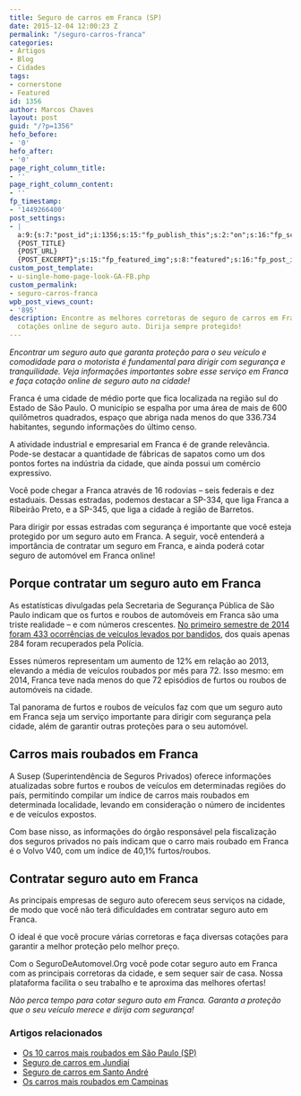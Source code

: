 ```yaml
---
title: Seguro de carros em Franca (SP)
date: 2015-12-04 12:00:23 Z
permalink: "/seguro-carros-franca"
categories:
- Artigos
- Blog
- Cidades
tags:
- cornerstone
- Featured
id: 1356
author: Marcos Chaves
layout: post
guid: "/?p=1356"
hefo_before:
- '0'
hefo_after:
- '0'
page_right_column_title:
- ''
page_right_column_content:
- ''
fp_timestamp:
- '1449266400'
post_settings:
- |
  a:9:{s:7:"post_id";i:1356;s:15:"fp_publish_this";s:2:"on";s:16:"fp_schedule_this";s:3:"yes";s:11:"fp_datetime";s:16:"2015/12/04 20:00";s:18:"fp_timezone_offset";s:3:"120";s:8:"msg_body";s:66:"Novo post no {SITE_NAME}
  {POST_TITLE}
  {POST_URL}
  {POST_EXCERPT}";s:15:"fp_featured_img";s:8:"featured";s:16:"fp_post_img_text";s:0:"";s:5:"pages";a:2:{i:0;s:3:"own";i:1;s:15:"520743491417556";}}
custom_post_template:
- u-single-home-page-look-GA-FB.php
custom_permalink:
- seguro-carros-franca
wpb_post_views_count:
- '895'
description: Encontre as melhores corretoras de seguro de carros em Franca e faça
  cotações online de seguro auto. Dirija sempre protegido!
---
```


_Encontrar um seguro auto que garanta proteção para o seu veículo e comodidade para o motorista é fundamental para dirigir com segurança e tranquilidade. Veja informações importantes sobre esse serviço em Franca e faça cotação online de seguro auto na cidade!_

Franca é uma cidade de médio porte que fica localizada na região sul do Estado de São Paulo. O município se espalha por uma área de mais de 600 quilômetros quadrados, espaço que abriga nada menos do que 336.734 habitantes, segundo informações do último censo.

A atividade industrial e empresarial em Franca é de grande relevância. Pode-se destacar a quantidade de fábricas de sapatos como um dos pontos fortes na indústria da cidade, que ainda possui um comércio expressivo.

Você pode chegar a Franca através de 16 rodovias – seis federais e dez estaduais. Dessas estradas, podemos destacar a SP-334, que liga Franca a Ribeirão Preto, e a SP-345, que liga a cidade à região de Barretos.

Para dirigir por essas estradas com segurança é importante que você esteja protegido por um seguro auto em Franca. A seguir, você entenderá a importância de contratar um seguro em Franca, e ainda poderá cotar seguro de automóvel em Franca online!

## Porque contratar um seguro auto em Franca

As estatísticas divulgadas pela Secretaria de Segurança Pública de São Paulo indicam que os furtos e roubos de automóveis em Franca são uma triste realidade – e com números crescentes. [No primeiro semestre de 2014 foram 433 ocorrências de veículos levados por bandidos](http://gcn.net.br/noticia/259074/franca/2014/07/um-a-cada-tres-carros-furtados-ou-roubados-em-franca-some), dos quais apenas 284 foram recuperados pela Polícia.

Esses números representam um aumento de 12% em relação ao 2013, elevando a média de veículos roubados por mês para 72. Isso mesmo: em 2014, Franca teve nada menos do que 72 episódios de furtos ou roubos de automóveis na cidade.

Tal panorama de furtos e roubos de veículos faz com que um seguro auto em Franca seja um serviço importante para dirigir com segurança pela cidade, além de garantir outras proteções para o seu automóvel.

## Carros mais roubados em Franca

A Susep (Superintendência de Seguros Privados) oferece informações atualizadas sobre furtos e roubos de veículos em determinadas regiões do país, permitindo compilar um índice de carros mais roubados em determinada localidade, levando em consideração o número de incidentes e de veículos expostos.

Com base nisso, as informações do órgão responsável pela fiscalização dos seguros privados no país indicam que o carro mais roubado em Franca é o Volvo V40, com um índice de 40,1% furtos/roubos.

## Contratar seguro auto em Franca

As principais empresas de seguro auto oferecem seus serviços na cidade, de modo que você não terá dificuldades em contratar seguro auto em Franca.

O ideal é que você procure várias corretoras e faça diversas cotações para garantir a melhor proteção pelo melhor preço.

Com o SeguroDeAutomovel.Org você pode cotar seguro auto em Franca com as principais corretoras da cidade, e sem sequer sair de casa. Nossa plataforma facilita o seu trabalho e te aproxima das melhores ofertas!

_Não perca tempo para cotar seguro auto em Franca. Garanta a proteção que o seu veículo merece e dirija com segurança!_

### Artigos relacionados

  * <a href="/os-10-modelos-de-carros-mais-roubados-na-cidade-de-sao-paulo" target="_blank">Os 10 carros mais roubados em São Paulo (SP)</a>
  * <a href="/seguro-auto-jundiai" target="_blank">Seguro de carros em Jundiaí</a>
  * <a href="/seguro-auto-santo-andre" target="_blank">Seguro de carros em Santo André</a>
  * <a href="/carros-mais-roubados-campinas" target="_blank">Os carros mais roubados em Campinas</a>